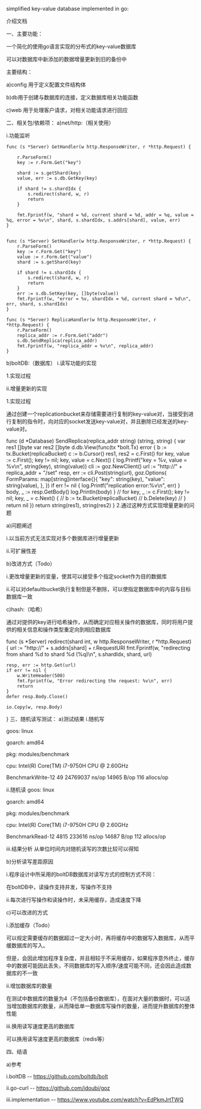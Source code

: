 simplified key-value database implemented in go:

介绍文档

一、主要功能：

一个简化的使用go语言实现的分布式的key-value数据库

可以对数据库中新添加的数据增量更新到旧的备份中

主要结构：

a)config 用于定义配置文件结构体

b)db用于创建与数据库的连接，定义数据库相关功能函数

c)web 用于处理客户请求，对相关功能请求进行回应

二、相关包/依赖项：
a)net/http:（相关使用）

i.功能监听

```
func (s *Server) GetHandler(w http.ResponseWriter, r *http.Request) {
	
	r.ParseForm()
	key := r.Form.Get("key")

	shard := s.getShard(key)
	value, err := s.db.GetKey(key)

	if shard != s.shardIdx {
		s.redirect(shard, w, r)
		return
	}

	fmt.Fprintf(w, "shard = %d, current shard = %d, addr = %q, value = %q, error = %v\n", shard, s.shardIdx, s.addrs[shard], value, err)
}


func (s *Server) SetHandler(w http.ResponseWriter, r *http.Request) {
	r.ParseForm()
	key := r.Form.Get("key")
	value := r.Form.Get("value")
	shard := s.getShard(key)

	if shard != s.shardIdx {
		s.redirect(shard, w, r)
		return
	}
	err := s.db.SetKey(key, []byte(value))
	fmt.Fprintf(w, "error = %v, shardIdx = %d, current shard = %d\n", err, shard, s.shardIdx)
}

func (s *Server) ReplicaHandler(w http.ResponseWriter, r *http.Request) {
	r.ParseForm()
	replica_addr := r.Form.Get("addr")
	s.db.SendReplica(replica_addr)
	fmt.Fprintf(w, "replica_addr = %v\n", replica_addr)
}
```
b)boltDB:（数据库）
i.读写功能的实现

1.实现过程

ii.增量更新的实现

1.实现过程

通过创建一个replicationbucket来存储需要进行复制的key-value对，当接受到进行复制的指令时，向对应的socket发送key-value对，并且删除已经发送的key-value对。

func (d *Database) SendReplica(replica_addr string) (string, string) {
	var res1 []byte
	var res2 []byte
	d.db.View(func(tx *bolt.Tx) error {
		b := tx.Bucket(replicaBucket)
		c := b.Cursor()
		res1, res2 = c.First()
		for key, value := c.First(); key != nil; key, value = c.Next() {
			log.Printf("key = %v, value = %v\n", string(key), string(value))
			cli := goz.NewClient()
			url := "http://" + replica_addr + "/set"
			resp, err := cli.Post(string(url), goz.Options{
				FormParams: map[string]interface{}{
					"key":   string(key),
					"value": string(value),
				},
			})
			if err != nil {
				log.Printf("replication error:%v\n", err)
			}
			body, _ := resp.GetBody()
			log.Println(body)
		}
		// for key, _ := c.First(); key != nil; key, _ = c.Next() {
		// 	b := tx.Bucket(replicaBucket)
		// 	b.Delete(key)
		// }
		return nil
	})
	return string(res1), string(res2)
}
2.通过这种方式实现增量更新的问题

a)问题阐述

i.以当前方式无法实现对多个数据库进行增量更新

ii.可扩展性差

b)改进方式（Todo）

i.更改增量更新的变量，使其可以接受多个指定socket作为目的数据库

ii.可以对defaultbucket执行复制但是不删除，可以使指定数据库中的内容与目标数据库一致

c)hash:（哈希）

通过对提供的key进行哈希操作，从而确定对应相关操作的数据库，同时将用户提供的相关信息和操作类型重定向到相应数据库

func (s *Server) redirect(shard int, w http.ResponseWriter, r *http.Request) {
	url := "http://" + s.addrs[shard] + r.RequestURI
	fmt.Fprintf(w, "redirecting from shard %d to shard %d (%q)\n", s.shardIdx, shard, url)

	resp, err := http.Get(url)
	if err != nil {
		w.WriteHeader(500)
		fmt.Fprintf(w, "Error redirecting the request: %v\n", err)
		return
	}
	defer resp.Body.Close()

	io.Copy(w, resp.Body)
}
三、随机读写测试：
a)测试结果
i.随机写

goos: linux

goarch: amd64

pkg: modules/benchmark

cpu: Intel(R) Core(TM) i7-9750H CPU @ 2.60GHz

BenchmarkWrite-12  49  24769037 ns/op  14965 B/op   116 allocs/op


ii.随机读
goos: linux

goarch: amd64

pkg: modules/benchmark

cpu: Intel(R) Core(TM) i7-9750H CPU @ 2.60GHz

BenchmarkRead-12  4815 233616 ns/op  14687 B/op	 112 allocs/op

iii.结果分析
从单位时间内对随机读写的次数比较可以得知

b)分析读写差距原因

i.程序设计中所采用的boltDB数据库对读写方式的控制方式不同：

在boltDB中，读操作支持并发，写操作不支持

ii.每次进行写操作和读操作时，未采用缓存，造成速度下降

c)可以改进的方式

i.添加缓存（Todo）

可以规定需要缓存的数据超过一定大小时，再将缓存中的数据写入数据库，从而平缓数据库的写入。

但是，会因此增加程序复杂度，并且相较于不采用缓存，如果程序意外终止，缓存中的数据可能因此丢失，不同数据库的写入顺序/速度可能不同，还会因此造成数据库的不一致

ii.增加数据库的数量

在测试中数据库的数量为4（不包括备份数据库），在面对大量的数据时，可以适当增加数据库的数量，从而降低单一数据库写操作的数量，进而提升数据库的整体性能

iii.换用读写速度更高的数据库

可以换用读写速度更高的数据库（redis等）

四、结语

a)参考

i.boltDB -- https://github.com/boltdb/bolt

ii.go-curl -- https://github.com/idoubi/goz

iii.implementation -- https://www.youtube.com/watch?v=EdPkmJrtTWQ

